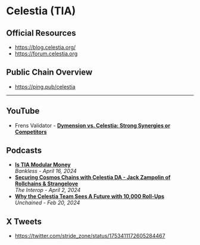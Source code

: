 # Celestia (TIA)

## Official Resources
- https://blog.celestia.org/
- https://forum.celestia.org

## Public Chain Overview
- https://ping.pub/celestia

---

## YouTube
- Frens Validator - [**Dymension vs. Celestia: Strong Synergies or Competitors**](https://www.youtube.com/watch?v=kHirt1MgoS4)

## Podcasts
- [**Is TIA Modular Money**](https://www.youtube.com/watch?v=Qcewvb36kRk)
  <br/>_Bankless - April 16, 2024_
- [**Securing Cosmos Chains with Celestia DA - Jack Zampolin of Rollchains & Strangelove**](https://www.youtube.com/watch?v=-50ZVioYjtU)
  <br/>_The Interop - April 2, 2024_
- [**Why the Celestia Team Sees A Future with 10,000 Roll-Ups**](https://www.youtube.com/watch?v=kjSGqVbX4t8)
  <br/>_Unchained - Feb 20, 2024_

## X Tweets
- https://twitter.com/stride_zone/status/1753411172605284467
